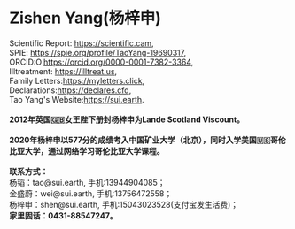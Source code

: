# <strong>Zishen Yang(杨梓申)</strong>
<p>Scientific Report: <a rel="noreferrer noopener" href="https://scientific.cam/" target="_blank">https://scientific.cam</a>,<br>SPIE: <a rel="noreferrer noopener" href="https://spie.org/profile/TaoYang-19690317?SSO=1" target="_blank">https://spie.org/profile/TaoYang-19690317</a>,<br>ORCID:<a rel="noreferrer noopener" href="https://orcid.org/0000-0001-7382-3364" target="_blank"><img style="width:1em;" src="https://orcid.org/sites/default/files/images/orcid_16x16.png" alt="ORCID iD icon">https://orcid.org/0000-0001-7382-3364</a>,<br>Illtreatment: <a rel="noreferrer noopener" href="https://illtreat.us" target="_blank">https://illtreat.us</a>,<br>Family Letters:<a rel="noreferrer noopener" href="https://myletters.click" target="_blank">https://myletters.click</a>,<br>Declarations:<a rel="noreferrer noopener" href="https://declares.cfd" target="_blank">https://declares.cfd</a>,<br>Tao Yang's Website:<a rel="noreferrer noopener" href="https://sui.earth" target="_blank">https://sui.earth</a>.<br><br><strong>2012年英国🇬🇧女王陛下册封杨梓申为Lande Scotland Viscount。</strong><br><br><strong>2020年杨梓申以577分的成绩考入中国矿业大学（北京），同时入学美国🇺🇸哥伦比亚大学，通过网络学习哥伦比亚大学课程。</strong><br><br><strong>联系方式：</strong><br>杨韬：tao@sui.earth, 手机:13944904085；<br>金盛蔚：wei@sui.earth, 手机:13756472558；<br>杨梓申：shen@sui.earth, 手机:15043023528(支付宝发生活费)；<br><strong>家里固话：0431-88547247。</strong></p>
